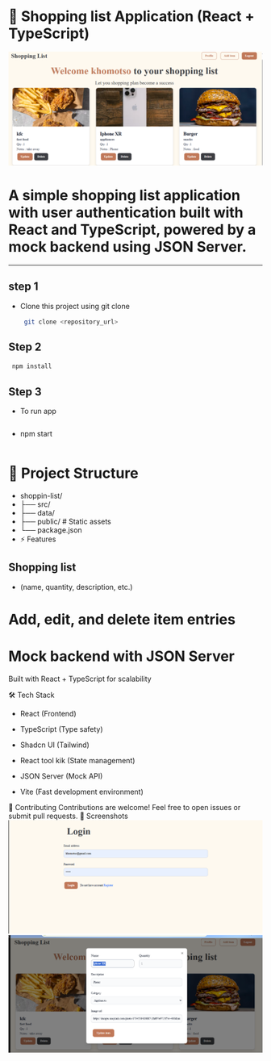 # 📌 Shopping list Application (React + TypeScript)

![Dashboard Screenshot](https://github.com/PLThabangR/shopping-list-app/blob/main/public/home_page.png)


# A simple shopping list application with user authentication built with **React** and **TypeScript**, powered by a mock backend using **JSON Server**.

---
## step 1
- Clone this project using git clone 
  ```sh
   git clone <repository_url>
   ```

## Step 2 
```sh
 npm install
 ``` 
## Step 3 
- To run app
  ```sh
- npm start
   ``` 

# 📂 Project Structure

- shoppin-list/
- ├── src/          
- ├── data/        
- ├── public/       # Static assets
- └── package.json
- ⚡ Features
## Shopping list 
- (name, quantity, description, etc.)

# Add, edit, and delete item entries

# Mock backend with JSON Server 

Built with React + TypeScript for scalability

🛠️ Tech Stack
- React (Frontend)

- TypeScript (Type safety)
- Shadcn UI (Tailwind)
- React tool kik (State management)
- JSON Server (Mock API)
- Vite (Fast development environment)


🤝 Contributing
Contributions are welcome! Feel free to open issues or submit pull requests.
📸 Screenshots
![Dashboard Screenshot](https://github.com/PLThabangR/shopping-list-app/blob/main/public/login.png)
![Dashboard Screenshot](https://github.com/PLThabangR/shopping-list-app/blob/main/public/edit_page.png)


